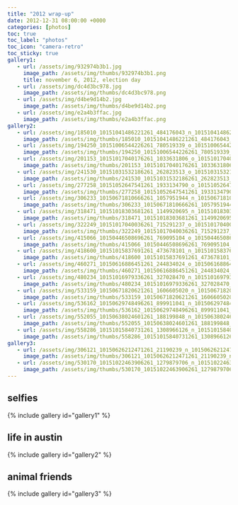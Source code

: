 ```yaml
---
title: "2012 wrap-up"
date: 2012-12-31 08:00:00 +0000
categories: [photos]
toc: true
toc_label: "photos"
toc_icon: "camera-retro"
toc_sticky: true
gallery1:
   - url: /assets/img/932974b3b1.jpg
     image_path: /assets/img/thumbs/932974b3b1.png
     title: november 6, 2012, election day
   - url: /assets/img/dc4d3bc978.jpg
     image_path: /assets/img/thumbs/dc4d3bc978.png
   - url: /assets/img/d4be9d14b2.jpg
     image_path: /assets/img/thumbs/d4be9d14b2.png
   - url: /assets/img/e2a4b3ffac.jpg
     image_path: /assets/img/thumbs/e2a4b3ffac.png
gallery2:
   - url: /assets/img/185010_10151041486221261_484176043_n_10151041486221261.jpg
     image_path: /assets/img/thumbs/185010_10151041486221261_484176043_n_10151041486221261.png
   - url: /assets/img/194250_10151006544226261_780519339_o_10151006544226261.jpg
     image_path: /assets/img/thumbs/194250_10151006544226261_780519339_o_10151006544226261.png
   - url: /assets/img/201153_10151017040176261_1033631806_o_10151017040176261.jpg
     image_path: /assets/img/thumbs/201153_10151017040176261_1033631806_o_10151017040176261.png
   - url: /assets/img/241530_10151031532186261_262823513_o_10151031532186261.jpg
     image_path: /assets/img/thumbs/241530_10151031532186261_262823513_o_10151031532186261.png
   - url: /assets/img/277258_10151052647541261_1933134790_o_10151052647541261.jpg
     image_path: /assets/img/thumbs/277258_10151052647541261_1933134790_o_10151052647541261.png
   - url: /assets/img/306233_10150671810666261_1057951944_n_10150671810666261.jpg
     image_path: /assets/img/thumbs/306233_10150671810666261_1057951944_n_10150671810666261.png
   - url: /assets/img/318471_10151018303681261_1149920695_n_10151018303681261.jpg
     image_path: /assets/img/thumbs/318471_10151018303681261_1149920695_n_10151018303681261.png
   - url: /assets/img/322249_10151017040036261_715291237_o_10151017040036261.jpg
     image_path: /assets/img/thumbs/322249_10151017040036261_715291237_o_10151017040036261.png
   - url: /assets/img/415066_10150446508696261_769095104_o_10150446508696261.jpg
     image_path: /assets/img/thumbs/415066_10150446508696261_769095104_o_10150446508696261.png
   - url: /assets/img/418600_10151015837691261_473678101_n_10151015837691261.jpg
     image_path: /assets/img/thumbs/418600_10151015837691261_473678101_n_10151015837691261.png
   - url: /assets/img/460271_10150616886451261_244834024_o_10150616886451261.jpg
     image_path: /assets/img/thumbs/460271_10150616886451261_244834024_o_10150616886451261.png
   - url: /assets/img/480234_10151016979336261_327028470_n_10151016979336261.jpg
     image_path: /assets/img/thumbs/480234_10151016979336261_327028470_n_10151016979336261.png
   - url: /assets/img/533159_10150671820621261_1606605020_n_10150671820621261.jpg
     image_path: /assets/img/thumbs/533159_10150671820621261_1606605020_n_10150671820621261.png
   - url: /assets/img/536162_10150629748496261_899911041_n_10150629748496261.jpg
     image_path: /assets/img/thumbs/536162_10150629748496261_899911041_n_10150629748496261.png
   - url: /assets/img/552055_10150638024601261_188199848_n_10150638024601261.jpg
     image_path: /assets/img/thumbs/552055_10150638024601261_188199848_n_10150638024601261.png
   - url: /assets/img/558286_10151015840731261_1308966126_n_10151015840731261.jpg
     image_path: /assets/img/thumbs/558286_10151015840731261_1308966126_n_10151015840731261.png
gallery3:
   - url: /assets/img/306121_10150626212471261_21190239_n_10150626212471261.jpg
     image_path: /assets/img/thumbs/306121_10150626212471261_21190239_n_10150626212471261.png
   - url: /assets/img/530170_10151022463906261_1279879706_n_10151022463906261.jpg
     image_path: /assets/img/thumbs/530170_10151022463906261_1279879706_n_10151022463906261.png
---
```

## selfies
{% include gallery id="gallery1" %}

## life in austin
{% include gallery id="gallery2" %}

## animal friends
{% include gallery id="gallery3" %}
